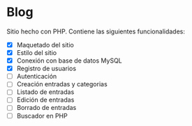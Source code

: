 # Blog
 Sitio hecho con PHP.
 Contiene las siguientes funcionalidades: 
 
 - [X] Maquetado del sitio
 - [X] Estilo del sitio
 - [X] Conexión con base de datos MySQL
 - [X] Registro de usuarios
 - [ ] Autenticación
 - [ ] Creación entradas y categorias
 - [ ] Listado de entradas
 - [ ] Edición de entradas
 - [ ] Borrado de entradas
 - [ ] Buscador en PHP
